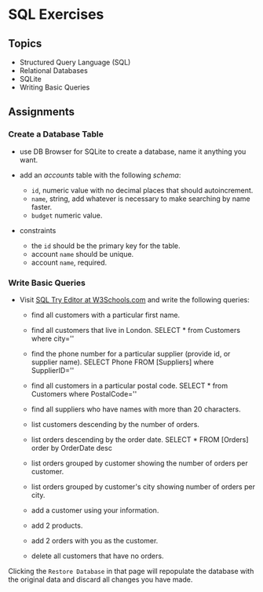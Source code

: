# SQL Exercises

## Topics

- Structured Query Language (SQL)
- Relational Databases
- SQLite
- Writing Basic Queries

## Assignments

### Create a Database Table

- use DB Browser for SQLite to create a database, name it anything you want.
- add an _accounts_ table with the following _schema_:

  - `id`, numeric value with no decimal places that should autoincrement.
  - `name`, string, add whatever is necessary to make searching by name faster.
  - `budget` numeric value.

- constraints
  - the `id` should be the primary key for the table.
  - account `name` should be unique.
  - account `name`, required.

### Write Basic Queries

- Visit [SQL Try Editor at W3Schools.com](https://www.w3schools.com/Sql/tryit.asp?filename=trysql_select_top) and write the following queries:
  - find all customers with a particular first name.


  - find all customers that live in London.
    SELECT *
    from Customers
    where city=''

  - find the phone number for a particular supplier (provide id, or supplier name).
    SELECT Phone FROM [Suppliers]
    where SupplierID='' 

  - find all customers in a particular postal code.
    SELECT *
    from Customers
    where PostalCode=''


  - find all suppliers who have names with more than 20 characters.
   
  - list customers descending by the number of orders.
  - list orders descending by the order date.
    SELECT * FROM [Orders]
    order by OrderDate desc

  - list orders grouped by customer showing the number of orders per customer.

  - list orders grouped by customer's city showing number of orders per city.
  
  - add a customer using your information.
  - add 2 products.
  - add 2 orders with you as the customer.
  - delete all customers that have no orders.

Clicking the `Restore Database` in that page will repopulate the database with the original data and discard all changes you have made.
